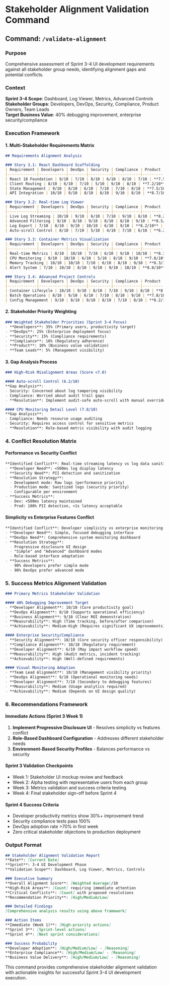 # Stakeholder Alignment Validation Command

## Command: `/validate-alignment`

### Purpose
Comprehensive assessment of Sprint 3-4 UI development requirements against all stakeholder group needs, identifying alignment gaps and potential conflicts.

### Context
**Sprint 3-4 Scope**: Dashboard, Log Viewer, Metrics, Advanced Controls  
**Stakeholder Groups**: Developers, DevOps, Security, Compliance, Product Owners, Team Leads  
**Target Business Value**: 40% debugging improvement, enterprise security/compliance  

### Execution Framework

#### 1. Multi-Stakeholder Requirements Matrix

```markdown
## Requirements Alignment Analysis

### Story 3.1: React Dashboard Scaffolding
| Requirement | Developers | DevOps | Security | Compliance | Product | Team Leads | Alignment Score |
|-------------|------------|--------|----------|------------|---------|------------|-----------------|
| React 18 Foundation | 9/10 | 7/10 | 8/10 | 6/10 | 8/10 | 7/10 | **7.5/10** |
| Client Routing | 8/10 | 6/10 | 7/10 | 5/10 | 9/10 | 8/10 | **7.2/10** |
| State Management | 9/10 | 8/10 | 6/10 | 7/10 | 7/10 | 8/10 | **7.5/10** |
| API Integration | 10/10 | 9/10 | 8/10 | 8/10 | 9/10 | 8/10 | **8.7/10** |

### Story 3.2: Real-time Log Viewer
| Requirement | Developers | DevOps | Security | Compliance | Product | Team Leads | Alignment Score |
|-------------|------------|--------|----------|------------|---------|------------|-----------------|
| Live Log Streaming | 10/10 | 9/10 | 6/10 | 7/10 | 9/10 | 8/10 | **8.2/10** |
| Advanced Filtering | 9/10 | 8/10 | 9/10 | 8/10 | 8/10 | 9/10 | **8.5/10** |
| Log Export | 7/10 | 8/10 | 9/10 | 10/10 | 6/10 | 9/10 | **8.2/10** |
| Auto-scroll Control | 8/10 | 7/10 | 5/10 | 4/10 | 7/10 | 6/10 | **6.2/10** |

### Story 3.3: Container Metrics Visualization
| Requirement | Developers | DevOps | Security | Compliance | Product | Team Leads | Alignment Score |
|-------------|------------|--------|----------|------------|---------|------------|-----------------|
| Real-time Metrics | 8/10 | 10/10 | 7/10 | 6/10 | 9/10 | 10/10 | **8.3/10** |
| CPU Monitoring | 9/10 | 10/10 | 6/10 | 5/10 | 8/10 | 9/10 | **7.8/10** |
| Memory Tracking | 10/10 | 10/10 | 7/10 | 6/10 | 8/10 | 9/10 | **8.3/10** |
| Alert System | 7/10 | 10/10 | 8/10 | 9/10 | 9/10 | 10/10 | **8.8/10** |

### Story 3.4: Advanced Project Controls
| Requirement | Developers | DevOps | Security | Compliance | Product | Team Leads | Alignment Score |
|-------------|------------|--------|----------|------------|---------|------------|-----------------|
| Container Lifecycle | 10/10 | 9/10 | 8/10 | 7/10 | 9/10 | 8/10 | **8.5/10** |
| Batch Operations | 8/10 | 9/10 | 6/10 | 7/10 | 8/10 | 9/10 | **7.8/10** |
| Config Management | 9/10 | 8/10 | 9/10 | 8/10 | 7/10 | 8/10 | **8.2/10** |
```

#### 2. Stakeholder Priority Weighting
```markdown
### Weighted Stakeholder Priorities (Sprint 3-4 Focus)
- **Developers**: 35% (Primary users, productivity target)
- **DevOps**: 25% (Enterprise deployment focus)
- **Security**: 15% (Compliance requirements)
- **Compliance**: 10% (Regulatory adherence)
- **Product**: 10% (Business value validation)
- **Team Leads**: 5% (Management visibility)
```

#### 3. Gap Analysis Process
```markdown
### High-Risk Misalignment Areas (Score <7.0)

#### Auto-scroll Control (6.2/10)
**Gap Analysis**:
- Security: Concerned about log tampering visibility
- Compliance: Worried about audit trail gaps
- **Resolution**: Implement audit-safe auto-scroll with manual override logging

#### CPU Monitoring Detail Level (7.8/10) 
**Gap Analysis**:
- Compliance: Needs resource usage auditing
- Security: Requires access control for sensitive metrics
- **Resolution**: Role-based metric visibility with audit logging
```

### 4. Conflict Resolution Matrix

#### Performance vs Security Conflict
```markdown
**Identified Conflict**: Real-time streaming latency vs log data sanitization
- **Developer Need**: <500ms log display latency
- **Security Need**: PII detection and sanitization
- **Resolution Strategy**: 
  - Development mode: Raw logs (performance priority)
  - Production mode: Sanitized logs (security priority)
  - Configurable per environment
- **Success Metrics**: 
  - Dev: <500ms latency maintained
  - Prod: 100% PII detection, <1s latency acceptable
```

#### Simplicity vs Enterprise Features Conflict  
```markdown
**Identified Conflict**: Developer simplicity vs enterprise monitoring needs
- **Developer Need**: Simple, focused debugging interface
- **DevOps Need**: Comprehensive system monitoring dashboard
- **Resolution Strategy**:
  - Progressive disclosure UI design
  - "Simple" and "Advanced" dashboard modes
  - Role-based interface adaptation
- **Success Metrics**:
  - 90% developers prefer simple mode
  - 90% DevOps prefer advanced mode
```

### 5. Success Metrics Alignment Validation

```markdown
### Primary Metrics Stakeholder Validation

#### 40% Debugging Improvement Target
- **Developer Alignment**: 10/10 (Core productivity goal)
- **DevOps Alignment**: 8/10 (Supports operational efficiency)
- **Business Alignment**: 9/10 (Clear ROI demonstration)
- **Measurability**: High (Time tracking, before/after comparison)
- **Achievability**: Medium-High (Requires significant UX improvements)

#### Enterprise Security/Compliance 
- **Security Alignment**: 10/10 (Core security officer responsibility)
- **Compliance Alignment**: 10/10 (Regulatory requirement)
- **Developer Alignment**: 6/10 (May impact workflow speed)
- **Measurability**: High (Audit metrics, incident tracking)
- **Achievability**: High (Well-defined requirements)

#### Visual Monitoring Adoption
- **Team Lead Alignment**: 10/10 (Management visibility priority)
- **DevOps Alignment**: 9/10 (Operational monitoring needs)
- **Developer Alignment**: 7/10 (Secondary to debugging features)
- **Measurability**: Medium (Usage analytics required)
- **Achievability**: Medium (Depends on UI design quality)
```

### 6. Recommendations Framework

#### Immediate Actions (Sprint 3 Week 1)
1. **Implement Progressive Disclosure UI** - Resolves simplicity vs features conflict
2. **Role-Based Dashboard Configuration** - Addresses different stakeholder needs
3. **Environment-Based Security Profiles** - Balances performance vs security

#### Sprint 3 Validation Checkpoints
- Week 1: Stakeholder UI mockup review and feedback
- Week 2: Alpha testing with representative users from each group
- Week 3: Metrics validation and success criteria testing
- Week 4: Final stakeholder sign-off before Sprint 4

#### Sprint 4 Success Criteria
- Developer productivity metrics show 30%+ improvement trend
- Security compliance tests pass 100%
- DevOps adoption rate >70% in first week
- Zero critical stakeholder objections to production deployment

### Output Format

```markdown
## Stakeholder Alignment Validation Report
**Date**: [Current Date]
**Sprint**: 3-4 UI Development Phase
**Validation Scope**: Dashboard, Log Viewer, Metrics, Controls

### Executive Summary
**Overall Alignment Score**: [Weighted Average]/10
**High-Risk Areas**: [Count] requiring immediate attention
**Critical Conflicts**: [Count] with proposed resolutions
**Recommendation Priority**: [High/Medium/Low]

### Detailed Findings
[Comprehensive analysis results using above framework]

### Action Items
**Immediate (Week 1)**: [High-priority actions]
**Sprint 3**: [Sprint-level actions] 
**Sprint 4**: [Next sprint considerations]

### Success Probability
**Developer Adoption**: [High/Medium/Low] - [Reasoning]
**Enterprise Compliance**: [High/Medium/Low] - [Reasoning]
**Business Value Delivery**: [High/Medium/Low] - [Reasoning]
```

This command provides comprehensive stakeholder alignment validation with actionable insights for successful Sprint 3-4 UI development execution.